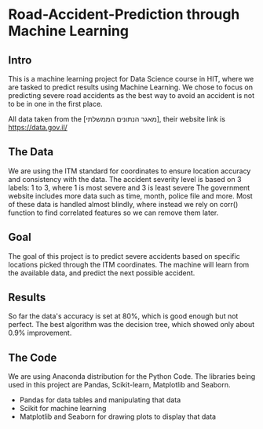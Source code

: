# Road-Accident-Prediction through Machine Learning

## Intro
This is a machine learning project for Data Science course in HIT, where we are tasked to predict results using Machine Learning. We chose to focus on predicting severe road accidents as the best way to avoid an accident is not to be in one in the first place.

All data taken from the [מאגר הנתונים הממשלתי], their website link is https://data.gov.il/

## The Data
We are using the ITM standard for coordinates to ensure location accuracy and consistency with the data.
The accident severity level is based on 3 labels: 1 to 3, where 1 is most severe and 3 is least severe
The government website includes more data such as time, month, police file and more. Most of these data is handled almost blindly, where instead we rely on corr() function to find correlated features so we can remove them later.

## Goal
The goal of this project is to predict severe accidents based on specific locations picked through the ITM coordinates. The machine will learn from the available data, and predict the next possible accident.

## Results
So far the data's accuracy is set at 80%, which is good enough but not perfect. The best algorithm was the decision tree, which showed only about 0.9% improvement.

## The Code
We are using Anaconda distribution for the Python Code. The libraries being used in this project are Pandas, Scikit-learn, Matplotlib and Seaborn.

* Pandas for data tables and manipulating that data
* Scikit for machine learning
* Matplotlib and Seaborn for drawing plots to display that data
